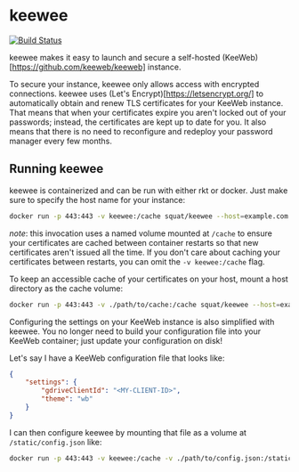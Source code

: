 # keewee

[![Build Status](https://travis-ci.org/squat/keewee.svg?branch=master)](https://travis-ci.org/squat/keewee)

keewee makes it easy to launch and secure a self-hosted (KeeWeb)[https://github.com/keeweb/keeweb] instance.

To secure your instance, keewee only allows access with encrypted connections. keewee uses (Let's Encrypt)[https://letsencrypt.org/] to automatically obtain and renew TLS certificates for your KeeWeb instance. That means that when your certificates expire you aren't locked out of your passwords; instead, the certificates are kept up to date for you. It also means that there is no need to reconfigure and redeploy your password manager every few months.

## Running keewee

keewee is containerized and can be run with either rkt or docker. Just make sure to specify the host name for your instance:

```sh
docker run -p 443:443 -v keewee:/cache squat/keewee --host=example.com
```

*note*: this invocation uses a named volume mounted at `/cache` to ensure your certificates are cached between container restarts so that new certificates aren't issued all the time. If you don't care about caching your certificates between restarts, you can omit the `-v keewee:/cache` flag.

To keep an accessible cache of your certificates on your host, mount a host directory as the cache volume:

```sh
docker run -p 443:443 -v ./path/to/cache:/cache squat/keewee --host=example.com
```

Configuring the settings on your KeeWeb instance is also simplified with keewee. You no longer need to build your configuration file into your KeeWeb container; just update your configuration on disk!

Let's say I have a KeeWeb configuration file that looks like:

```json
{
    "settings": {
        "gdriveClientId": "<MY-CLIENT-ID>",
        "theme": "wb"
    }
}
```

I can then configure keewee by mounting that file as a volume at `/static/config.json` like:

```sh
docker run -p 443:443 -v keewee:/cache -v ./path/to/config.json:/static/config.json squat/keewee --host=example.com
```
